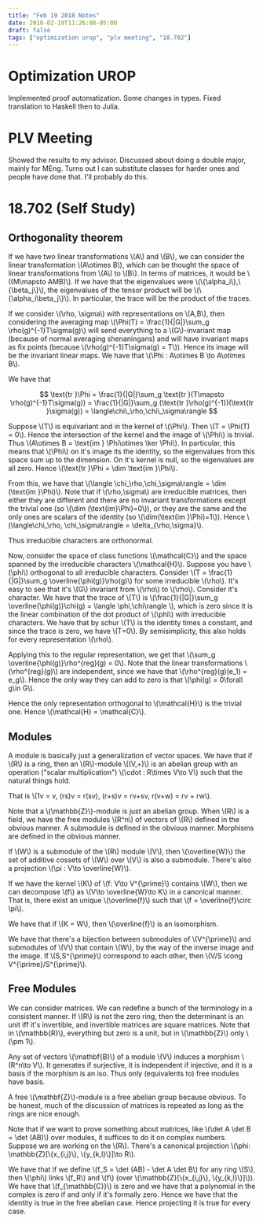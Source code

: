 ```yaml
---
title: "Feb 19 2018 Notes"
date: 2018-02-19T11:26:08-05:00
draft: false
tags: ["optimization urop", "plv meeting", "18.702"]
---
```


# Optimization UROP

Implemented proof automatization. Some changes in types. Fixed translation to Haskell 
then to Julia. 

# PLV Meeting

Showed the results to my advisor. Discussed about doing a double major, mainly for MEng.
Turns out I can substitute classes for harder ones and people have done that.
I'll probably do this.

# 18.702 (Self Study)

## Orthogonality theorem

If we have two linear transformations \\(A\\) and \\(B\\), we can consider the linear 
transformation \\(A\otimes B\\), which can be thought the space of linear transformations from 
\\(A\\) to \\(B\\). In terms of matrices, it would be \\((M\mapsto AMB)\\).
If we have that the eigenvalues were \\(\\{\alpha_i\\},\\{\beta_j\\}\\),
the eigenvalues of the tensor product will be \\(\\{\alpha_i\beta_j\\}\\). 
In particular, the trace will be the product of the traces.
 
If we consider \\(\rho, \sigma\\) with representations on \\(A,B\\),
then considering the averaging map \\(\Phi(T) = \frac{1}{|G|}\sum_g \rho(g)^{-1}T\sigma(g)\\)
will send everything to a \\(G\\)-invariant map (because of normal averaging shenaningans)
and will have invariant maps as fix points (because \\(\rho(g)^{-1}T\sigma(g) = T\\)). 
Hence its image will be the invariant linear maps. We have that \\(\Phi : A\otimes B 
\to A\otimes B\\). 

We have that 

$$ \text{tr }\Phi = \frac{1}{|G|}\sum_g \text{tr }(T\mapsto \rho(g)^{-1}T\sigma(g))
= \frac{1}{|G|}\sum_g (\text{tr }\rho(g)^{-1})(\text{tr }\sigma(g)) 
= \langle\chi\_\rho,\chi\_\sigma\rangle
$$

Suppose \\(T\\) is equivariant and in the kernel of \\(\Phi\\). Then 
\\(T = \Phi(T) = 0\\). Hence the intersection of the kernel and the image of \\(\Phi\\) 
is trivial. Thus \\(A\otimes B = \text{im } \Phi\otimes \ker \Phi\\).
In particular, this means that \\(\Phi\\) on it's image its the identity, so 
the eigenvalues from this space sum up to the dimension. On it's kernel is null,
so the eigenvalues are all zero. Hence \\(\text{tr }\Phi = \dim \text{im }\Phi\\).

From this, we have that \\(\langle \chi\_\rho,\chi\_\sigma\rangle = \dim (\text{im }\Phi)\\).
Note that if \\(\rho,\sigma\\) are irreducible matrices, then either they are different and 
there are no invariant transformations except the trivial one (so \\(\dim (\text{im}\Phi)=0\\)),
or they are the same and the only ones are scalars of the identity (so \\(\dim(\text{im }\Phi)=1\\)). Hence \\(\langle\chi\_\rho, \chi\_\sigma\rangle = \delta\_{\rho,\sigma}\\).

Thus irreducible characters are orthonormal.

Now, consider the space of class functions \\(\mathcal{C}\\) and the space spanned by the 
irreducible characters \\(\mathcal{H}\\). Suppose you have \\(\phi\\) orthogonal 
to all irreducible characters.  Consider \\(T = \frac{1}{|G|}\sum_g \overline{\phi(g)}\rho(g)\\)
for some irreducible \\(\rho\\).
It's easy to see that it's \\(G\\) invariant from \\(\rho\\) to \\(\rho\\). 
Consider it's character. We have that the trace of \\(T\\) is 
\\(\frac{1}{|G|}\sum_g \overline{\phi(g)}\chi(g) = \langle \phi,\chi\rangle \\), 
which is zero since it is the linear combination 
of the dot product of \\(\phi\\) with irreducible characters. We have that by schur
\\(T\\) is the identity times a constant, and since the trace is zero, we have \\(T=0\\).
By semisimplicity, this also holds for every representation \\(\rho\\).

Applying this to the regular representation, we get that 
\\(\sum_g \overline{\phi(g)}\rho^{reg}(g) = 0\\). Note that the linear transformations
\\(\rho^{reg}(g)\\) are independent, since we have that \\(\rho^{reg}(g)(e_1) = e_g\\).
Hence the only way they can add to zero is that \\(\phi(g) = 0\forall g\in G\\).

Hence the only representation orthogonal to \\(\mathcal{H}\\) is the trivial one. 
Hence \\(\mathcal{H} = \mathcal{C}\\).

## Modules

A module is basically just a generalization of vector spaces. We have that if \\(R\\)
is a ring, then an \\(R\\)-module \\((V,+)\\) is an abelian group with an operation ("scalar 
multiplication") \\(\cdot : R\times V\to V\\) such that the natural things hold.

That is \\(1v = v, (rs)v = r(sv), (r+s)v = rv+sv, r(v+w) = rv + rw\\).

Note that a \\(\mathbb{Z}\\)-module is just an abelian group. When \\(R\\) is a field,
we have the free modules \\(R^n\\) of vectors of \\(R\\) defined in the obvious manner.
A submodule is defined in the obvious manner. Morphisms are defined in the obvious manner.

If \\(W\\) is a submodule of the \\(R\\) module \\(V\\), then \\(\overline{W}\\)
the set of additive cossets of \\(W\\) over \\(V\\) is also a submodule.
There's also a projection \\(\pi : V\to \overline{W}\\).

If we have the kernel \\(K\\) of \\(f: V\to V^{\prime}\\) contains \\(W\\),
then we can decompose \\(f\\) as \\(V\to \overline{W}\to K\\) in a canonical manner.
That is, there exist an unique \\(\overline{f}\\) such that \\(f = \overline{f}\circ \pi\\).

We have that if \\(K = W\\), then \\(\overline{f}\\) is an isomorphism. 

We have that  there's a bijection between submodules of \\(V^{\prime}\\) and 
submodules of \\(V\\) that contain \\(W\\), by the way of the inverse image and the image.
If \\(S,S^{\prime}\\) correspond to each other, then \\(V/S \cong V^{\prime}/S^{\prime}\\).

## Free Modules

We can consider matrices. We can redefine a bunch of the terminology in a consistent manner.
If \\(R\\) is not the zero ring, then the determinant is an unit iff it's invertible,
and invertible matrices are square matrices. Note that in \\(\mathbb{R}\\),
everything but zero is a unit, but in \\(\mathbb{Z}\\) only \\(\pm 1\\).

Any set of vectors \\(\mathbf{B}\\) of a module \\(V\\) induces a morphism \\(R^n\to V\\).
It generates if surjective, it is independent if injective, and it is a basis if the morphism
is an iso. Thus only (equivalents to) free modules have basis.

A free \\(\mathbf{Z}\\)-module is a free abelian group because obvious. To be honest, much
of the discussion of matrices is repeated as long as the rings are nice enough.

Note that if we want to prove something about matrices, like \\(\det A \det B = \det (AB)\\)
over modules, it suffices to do it on complex numbers. Suppose we are working on the \\(R\\).
There's a canonical projection \\(\phi: \mathbb{Z}[\\{x\_{i,j}\\}, \\{y\_{k,l}\\}]\to R\\).

We have that if we define \\(f\_S = \det (AB) - \det A \det B\\) for any ring \\(S\\),
then \\(\phi\\) links \\(f\_R\\) and \\(f\\) (over \\(\mathbb{Z}[\\{x\_{i,j}\\}, \\{y\_{k,l}\\}]\\)). We have that \\(f\_{\mathbb{C}}\\) is zero and we have that a polynomial in the complex 
is zero if and only if it's formally zero. Hence we have that the identity is true in the 
free abelian case. Hence projecting it is true for every case.

